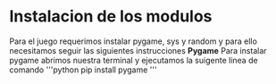 # Instalacion de los modulos
Para el juego requerimos instalar pygame, sys y random y para ello necesitamos seguir las siguientes instrucciones
**Pygame**
Para instalar pygame abrimos nuestra terminal y ejecutamos la suigente linea de comando 
'''python
pip install pygame
'''
